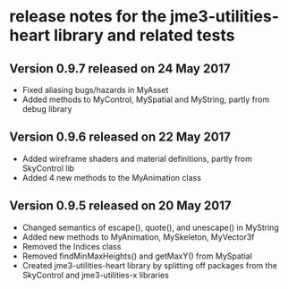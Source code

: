 # release notes for the jme3-utilities-heart library and related tests

## Version 0.9.7 released on 24 May 2017

 + Fixed aliasing bugs/hazards in MyAsset
 + Added methods to MyControl, MySpatial and MyString, partly from debug library

## Version 0.9.6 released on 22 May 2017

 + Added wireframe shaders and material definitions, partly from SkyControl lib
 + Added 4 new methods to the MyAnimation class

## Version 0.9.5 released on 20 May 2017

 + Changed semantics of escape(), quote(), and unescape() in MyString
 + Added new methods to MyAnimation, MySkeleton, MyVector3f
 + Removed the Indices class
 + Removed findMinMaxHeights() and getMaxY() from MySpatial
 + Created jme3-utilities-heart library by splitting off packages from the
   SkyControl and jme3-utilities-x libraries